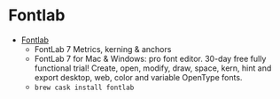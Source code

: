 # Fontlab
- [Fontlab](https://www.fontlab.com/font-editor/fontlab/)
  -  FontLab 7 Metrics, kerning & anchors
  - FontLab 7 for Mac & Windows: pro font editor. 30-day free fully functional trial! Create, open, modify, draw, space, kern, hint and export desktop, web, color and variable OpenType fonts.
  - `brew cask install fontlab`
